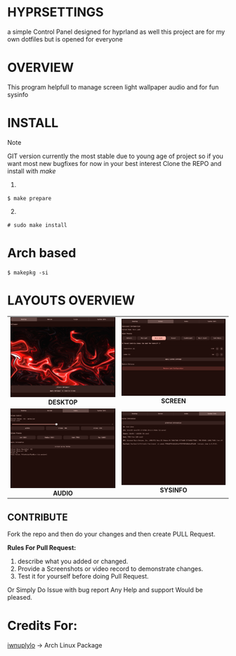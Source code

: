 # HYPRSETTINGS
a simple Control Panel designed for hyprland as well this project are for my own dotfiles but is opened for everyone

# OVERVIEW
This program helpfull to manage screen light wallpaper audio and for fun sysinfo

# INSTALL
>[!NOTE]
> GIT version currently the most stable due to young age of project so if you want most new 
> bugfixes for now 
> in your best interest Clone the  REPO 
> and install with *make*

1)
```
$ make prepare
```
2)
```
# sudo make install
```

# Arch based
```
$ makepkg -si
```

# LAYOUTS OVERVIEW
<table>
  <tr>
    <td align="center">
      <img src="img/desk_layout.png" width="400"/><br/>
      <b>DESKTOP</b>
    </td>
    <td align="center">
      <img src="img/screen_layout.png" width="400"/><br/>
      <b>SCREEN</b>
    </td>
  </tr>
  <tr>
    <td align="center">
      <img src="img/audiomixer_layout.png" width="400"/><br/>
      <b>AUDIO</b>
    </td>
    <td align="center">
      <img src="img/sysinfo_layout.png" width="400"/><br/>
      <b>SYSINFO</b>
    </td>
  </tr>
</table>

## CONTRIBUTE
Fork the repo and then do your changes and then create PULL Request. 

**Rules For Pull Request:** 
1) describe what you added or changed.
2) Provide a Screenshots or video record to demonstrate changes.
3) Test it for yourself before doing Pull Request.

Or Simply Do Issue with bug report
Any Help and support Would be pleased.

# Credits For:
[iwnuplylo](https://github.com/IwnuplyNotTyan) -> Arch Linux Package 
